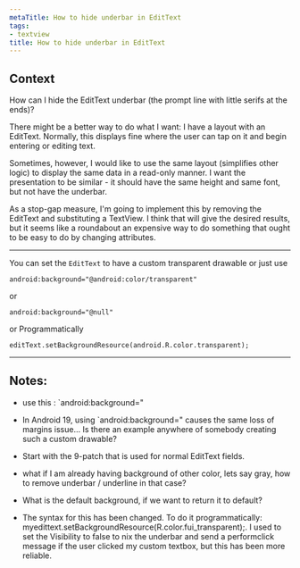 ```yaml
---
metaTitle: How to hide underbar in EditText
tags:
- textview
title: How to hide underbar in EditText
---
```


## Context

How can I hide the EditText underbar (the prompt line with little serifs at the ends)?


There might be a better way to do what I want: I have a layout with an EditText. Normally, this displays fine where the user can tap on it and begin entering or editing text.


Sometimes, however, I would like to use the same layout (simplifies other logic) to display the same data in a read-only manner. I want the presentation to be similar - it should have the same height and same font, but not have the underbar.


As a stop-gap measure, I'm going to implement this by removing the EditText and substituting a TextView. I think that will give the desired results, but it seems like a roundabout an expensive way to do something that ought to be easy to do by changing attributes.



---

You can set the `EditText` to have a custom transparent drawable or just use 



```
android:background="@android:color/transparent"

```

or



```
android:background="@null"

```

or Programmatically



```
editText.setBackgroundResource(android.R.color.transparent);

```


---

## Notes:

- use this : `android:background="


- In Android 19, using `android:background=" causes the same loss of margins issue... Is there an example anywhere of somebody creating such a custom drawable?


- Start with the 9-patch that is used for normal EditText fields.


- what if I am already having background of other color, lets say gray, how to remove underbar / underline in that case?


- What is the default background, if we want to return it to default?


- The syntax for this has been changed. To do it programmatically: myedittext.setBackgroundResource(R.color.fui\_transparent);. I used to set the Visibility to false to nix the underbar and send a performclick message if the user clicked my custom textbox, but this has been more reliable.


